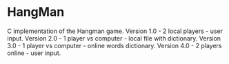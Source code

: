 # HangMan

C implementation of the Hangman game.
Version 1.0 - 2 local players - user input.
Version 2.0 - 1 player vs computer - local file with dictionary.
Version 3.0 - 1 player vs computer - online words dictionary.
Version 4.0 - 2 players online - user input.
